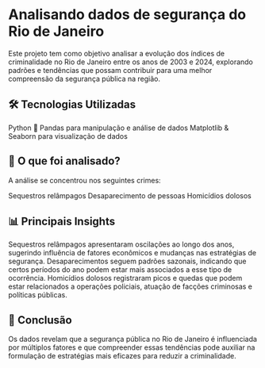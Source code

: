 # Analisando dados de segurança do Rio de Janeiro

Este projeto tem como objetivo analisar a evolução dos índices de criminalidade no Rio de Janeiro entre os anos de 2003 e 2024, explorando padrões e tendências que possam contribuir para uma melhor compreensão da segurança pública na região.

## 🛠 Tecnologias Utilizadas
Python 🐍
Pandas para manipulação e análise de dados
Matplotlib & Seaborn para visualização de dados

## 🔎 O que foi analisado?
A análise se concentrou nos seguintes crimes:

Sequestros relâmpagos
Desaparecimento de pessoas
Homicídios dolosos

## 📊 Principais Insights
Sequestros relâmpagos apresentaram oscilações ao longo dos anos, sugerindo influência de fatores econômicos e mudanças nas estratégias de segurança.
Desaparecimentos seguem padrões sazonais, indicando que certos períodos do ano podem estar mais associados a esse tipo de ocorrência.
Homicídios dolosos registraram picos e quedas que podem estar relacionados a operações policiais, atuação de facções criminosas e políticas públicas.

## 📌 Conclusão
Os dados revelam que a segurança pública no Rio de Janeiro é influenciada por múltiplos fatores e que compreender essas tendências pode auxiliar na formulação de estratégias mais eficazes para reduzir a criminalidade.

